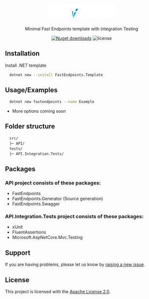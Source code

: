 <h1 align="center">
   <img alt="FastEndpoints logo" src="https://github.com/BrosSquad/FastEndpoints.Template/blob/main/.template.config/logo.png" width="224px"/><br/>
</h1>
<p align="center">Minimal Fast Endpoints template with Integration Testing</p>

<p align="center">
  <a href=https://www.nuget.org/packages/FastEndpoints.Template/" target="_blank"><img src="https://img.shields.io/nuget/dt/FastEndpoints.Template?style=for-the-badge" alt="Nuget downloads" /></a>&nbsp;<img src="https://img.shields.io/badge/license-apache_2.0-red?style=for-the-badge&logo=none" alt="license" /></p>

## Installation

Install .NET template

```bash
  dotnet new --install FastEndpoints.Template
```
    
## Usage/Examples

```bash
  dotnet new fastendpoints --name Example
```

- More options coming soon


## Folder structure

```sh
  src/
  ├─ API/
  tests/
  ├─ API.Integration.Tests/
```

## Packages 

### API project consists of these packages:
- FastEndpoints
- FastEndpoints.Generator (Source generation)
- FastEndpoints.Swagger

### API.Integration.Tests project consists of these packages:
- xUnit
- FluentAssertions
- Microsoft.AspNetCore.Mvc.Testing

## Support

If you are having problems, please let us know by [raising a new issue](https://github.com/BrosSquad/FastEndpoints.Template/issues/new).

## License

This project is licensed with the [Apache License 2.0](LICENSE).
